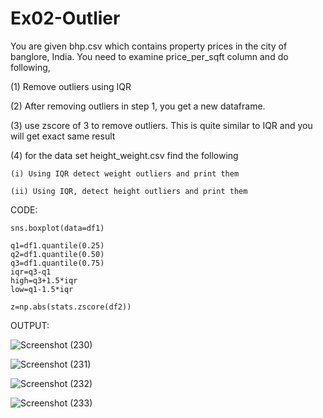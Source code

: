 # Ex02-Outlier

You are given bhp.csv which contains property prices in the city of banglore, India. You need to examine price_per_sqft column and do following,

(1) Remove outliers using IQR 

(2) After removing outliers in step 1, you get a new dataframe.

(3) use zscore of 3 to remove outliers. This is quite similar to IQR and you will get exact same result

(4) for the data set height_weight.csv find the following

    (i) Using IQR detect weight outliers and print them

    (ii) Using IQR, detect height outliers and print them
    
CODE:

```
sns.boxplot(data=df1)

q1=df1.quantile(0.25)
q2=df1.quantile(0.50)
q3=df1.quantile(0.75)
iqr=q3-q1
high=q3+1.5*iqr
low=q1-1.5*iqr

z=np.abs(stats.zscore(df2))
```



OUTPUT:

![Screenshot (230)](https://user-images.githubusercontent.com/119657657/227710110-60b45428-b539-4b54-bd2e-6dc58ef8ff10.png)

![Screenshot (231)](https://user-images.githubusercontent.com/119657657/227710123-3578528f-bfe4-4d5b-b4f5-b5565ed9e8e5.png)

![Screenshot (232)](https://user-images.githubusercontent.com/119657657/227710137-a2fd02f6-5d7b-44cd-8c9f-3ba1c22bb9f6.png)

![Screenshot (233)](https://user-images.githubusercontent.com/119657657/227710146-642b1ced-a25e-4919-824d-1686fffe71a7.png)
